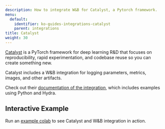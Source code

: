 ```yaml
---
description: How to integrate W&B for Catalyst, a Pytorch framework.
menu:
  default:
    identifier: ko-guides-integrations-catalyst
    parent: integrations
title: Catalyst
weight: 30
---
```


[Catalyst](https://github.com/catalyst-team/catalyst) is a PyTorch framework for deep learning R&D that focuses on reproducibility, rapid experimentation, and codebase reuse so you can create something new.

Catalyst includes a W&B integration for logging parameters, metrics, images, and other artifacts.

Check out their [documentation of the integration](https://catalyst-team.github.io/catalyst/api/loggers.html#catalyst.loggers.wandb.WandbLogger), which includes examples using Python and Hydra.

## Interactive Example

Run an [example colab](https://colab.research.google.com/drive/1PD0LnXiADCtt4mu7bzv7VfQkFXVrPxJq?usp=sharing) to see Catalyst and W&B integration in action.